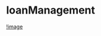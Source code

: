 # loanManagement
[!image](http://github/Xieyan/loanManagement/loanManagement/screenshots/LoginPage.jng) 
